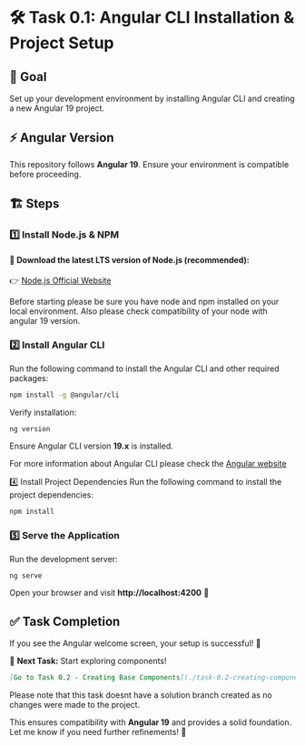 # 🛠 Task 0.1: Angular CLI Installation & Project Setup  

## 🎯 Goal  
Set up your development environment by installing Angular CLI and creating a new Angular 19 project.  

## ⚡ Angular Version  
This repository follows **Angular 19**. Ensure your environment is compatible before proceeding.  

## 🏗️ Steps  

### 1️⃣ Install Node.js & NPM   

#### 🔗 Download the latest **LTS version** of Node.js (recommended):  
👉 [Node.js Official Website](https://nodejs.org/)  

Before starting please be sure you have node and npm installed on your local environment. Also please check compatibility of your node with angular 19 version.

### 2️⃣ Install Angular CLI  
Run the following command to install the Angular CLI and other required packages:
```sh
npm install -g @angular/cli
```

Verify installation:  
```sh
ng version
```  
Ensure Angular CLI version **19.x** is installed.  

For more information about Angular CLI please check the [Angular website](https://angular.dev/tools/cli) 

4️⃣ Install Project Dependencies
Run the following command to install the project dependencies:
```sh
npm install
```

### 5️⃣ Serve the Application  
Run the development server:  
```sh
ng serve
```  
Open your browser and visit **http://localhost:4200** 🎉  

## ✅ Task Completion  
If you see the Angular welcome screen, your setup is successful! 🎯  

🔹 **Next Task:** Start exploring components!  
```md
[Go to Task 0.2 - Creating Base Components](./task-0.2-creating-components.md)
```
Please note that this task doesnt have a solution branch created as no changes were made to the project.

This ensures compatibility with **Angular 19** and provides a solid foundation. Let me know if you need further refinements! 🚀